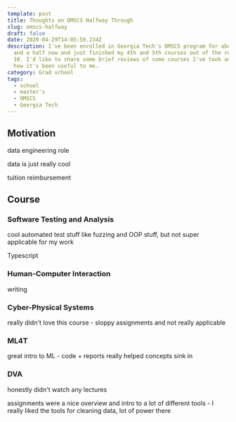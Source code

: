 ```yaml
---
template: post
title: Thoughts on OMSCS Halfway Through
slug: omscs-halfway
draft: false
date: 2020-04-29T14:05:59.234Z
description: I've been enrolled in Georgia Tech's OMSCS program for about a year
  and a half now and just finished my 4th and 5th courses out of the required
  10. I'd like to share some brief reviews of some courses I've took and share
  how it's been useful to me.
category: Grad school
tags:
  - school
  - master's
  - OMSCS
  - Georgia Tech
---
```

## Motivation

data engineering role

data is just really cool

tuition reimbursement

## Course

### Software Testing and Analysis

cool automated test stuff like fuzzing and OOP stuff, but not super applicable for my work

Typescript

### Human-Computer Interaction

writing

### Cyber-Physical Systems

really didn't love this course - sloppy assignments and not really applicable

### ML4T

great intro to ML - code + reports really helped concepts sink in

### DVA

honestly didn't watch any lectures

assignments were a nice overview and intro to a lot of different tools - I really liked the tools for cleaning data, lot of power there